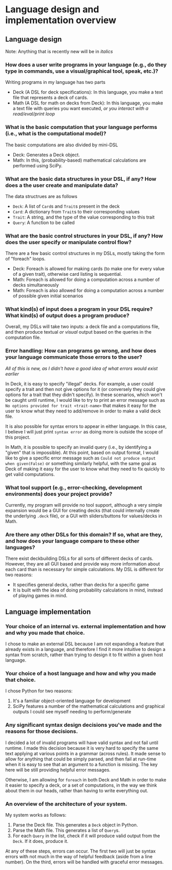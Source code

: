 # Language design and implementation overview

## Language design

Note: Anything that is recently new will be in *italics*

### How does a user write programs in your language (e.g., do they type in commands, use a visual/graphical tool, speak, etc.)?

Writing programs in my language has two parts
 * Deck (A DSL for deck specifications): In this language, you make a text file that represents a deck of cards.
 * Math (A DSL for math on decks from Deck): In this language, you make a text file with queries you want executed, *or you interact with a read/eval/print loop*


### What is the basic computation that your language performs (i.e., what is the computational model)?

The basic computations are also divided by mini-DSL
 * Deck: Generates a Deck object.
 * Math: In this, (probability-based) mathematical calculations are performed using SciPy.


### What are the basic data structures in your DSL, if any? How does a the user create and manipulate data?

The data structrues are as follows
 * `Deck`: A list of `Card`s and `Trait`s present in the deck
 * `Card`: A dictionary from `Trait`s to their corresponding values
 * `Trait`: A string, and the type of the value corresponding to this trait
 * `Query`: A function to be called


### What are the basic control structures in your DSL, if any? How does the user specify or manipulate control flow?

There are a few basic control structures in my DSLs, mostly taking the form of "foreach" loops.
 * Deck: Foreach is allowed for making cards (to make one for every value of a given trait), otherwise card listing is sequential.
 * Math: Foreach is allowed for doing a computation across a number of decks simultaneously
 * Math: Foreach is also allowed for doing a computation across a number of possible given initial scenarios


### What kind(s) of input does a program in your DSL require? What kind(s) of output does a program produce?

Overall, my DSLs will take two inputs: a deck file and a computations file, and then produce textual *or visual* output based on the queries in the computation file.


### Error handling: How can programs go wrong, and how does your language communicate those errors to the user?

*All of this is new, as I didn't have a good idea of what errors would exist earlier*

In Deck, it is easy to specify "illegal" decks. For example, a user could specify a trait and then not give options for it (or conversely they could give options for a trait that they didn't specify). In these scenarios, which won't be caught until runtime, I would like to try to print an error message such as 
``` No options provided for trait <trait-name>```
that makes it easy for the user to know what they need to add/remove in order to make a valid deck file.

It is also possible for syntax errors to appear in either language. In this case, I believe I will just print `syntax error` as doing more is outside the scope of this project.

In Math, it is possible to specify an invalid query (i.e., by identifying a "given" that is impossible). At this point, based on output format, I would like to give a specific error message such as 
``` Could not produce output when given(False) ```
or something similarly helpful, with the same goal as Deck of making it easy for the user to know what they need to fix quickly to get valid computations.


### What tool support (e.g., error-checking, development environments) does your project provide?

Currently, my program will provide no tool support, although a very simple expansion would be a GUI for creating decks (that could internally create the underlying `.deck` file), or a GUI with sliders/buttons for values/decks in Math.


### Are there any other DSLs for this domain? If so, what are they, and how does your language compare to these other languages? 

There exist deckbuilding DSLs for all sorts of different decks of cards. However, they are all GUI based and provide way more information about each card than is necessary for simple calculations. My DSL is different for two reasons:
 * It specifies general decks, rather than decks for a specific game
 * It is built with the idea of doing probability calculations in mind, instead of playing games in mind.


## Language implementation

### Your choice of an internal vs. external implementation and how and why you made that choice.

I chose to make an external DSL because I am not expanding a feature that already exists in a language, and therefore I find it more intuitive to design a syntax from scratch, rather than trying to design it to fit within a given host language.

### Your choice of a host language and how and why you made that choice.

I chose Python for two reasons:
 1. It's a familiar object-oriented language for development
 1. SciPy features a number of the mathematical calculations and graphical outputs I could see myself needing to perform/generate

### Any significant syntax design decisions you've made and the reasons for those decisions.

I decided a lot of invalid programs will have valid syntax and not fail until runtime. I made this decision because it is very hard to specify the same text applying at various points in a grammar (across rules). It made sense to allow for anything that could be simply parsed, and then fail at run-time when it is easy to see that an argument to a function is missing. The key here will be still providing helpful error messages.

Otherwise, I am allowing for `foreach` in both Deck and Math in order to make it easier to specify a deck, or a set of computations, in the way we think about them in our heads, rather than having to write everything out.

### An overview of the architecture of your system. 

My system works as follows:
 1. Parse the Deck file. This generates a `Deck` object in Python.
 1. Parse the Math file. This generates a list of `Query`s.
 1. For each `Query` in the list, check if it will produce valid output from the `Deck`. If it does, produce it.

At any of these steps, errors can occur. The first two will just be syntax errors with not much in the way of helpful feedback (aside from a line number). On the third, errors will be handled with graceful error messages.


